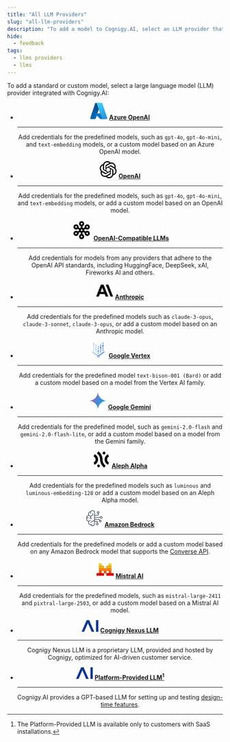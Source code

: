 ```yaml
---
title: "All LLM Providers"
slug: "all-llm-providers"
description: "To add a model to Cognigy.AI, select an LLM provider that has integration with Cognigy.AI from the list."
hide: 
  - feedback
tags:
  - llms providers
  - llms
---
```


To add a standard or custom model, select a large language model (LLM) provider integrated with Cognigy.AI:

<div class="grid cards" style="text-align: center;" markdown>

-   ![azure](../../../../_assets/icons/azure.svg) __[Azure OpenAI](microsoft-azure-openai.md)__ 

    ---

    Add credentials for the predefined models, such as `gpt-4o`, `gpt-4o-mini`, and `text-embedding` models, or a custom model based on an Azure OpenAI model.
  
-   ![open-ai](../../../../_assets/icons/open-ai.svg) __[OpenAI](openai.md)__ 

    ---

    Add credentials for the predefined models, such as `gpt-4o`, `gpt-4o-mini`, and `text-embedding` models, or add a custom model based on an OpenAI model.
  
-   ![openai-compatible](../../../../_assets/icons/openai-compatible.svg) __[OpenAI-Compatible LLMs](openai-compatible.md)__ 

    ---

    Add credentials for models from any providers that adhere to the OpenAI API standards, including HuggingFace, DeepSeek, xAI, Fireworks AI and others.
    
-   ![anthropic](../../../../_assets/icons/anthropic.svg) __[Anthropic](anthropic.md)__

    ---

    Add credentials for the predefined models such as `claude-3-opus`, `claude-3-sonnet`, `claude-3-opus`, or add a custom model based on an Anthropic model.
  
-   ![google-vertex](../../../../_assets/icons/google-vertex.svg) __[Google Vertex](google-vertex-ai.md)__ 

    ---

    Add credentials for the predefined model `text-bison-001 (Bard)` or add a custom model based on a model from the Vertex AI family.
  
-   ![google-gemini](../../../../_assets/icons/google-gemini.svg) __[Google Gemini](google-gemini.md)__ 

    ---

    Add credentials for the predefined model, such as `gemini-2.0-flash` and `gemini-2.0-flash-lite`, or add a custom model based on a model from the Gemini family.
  
-   ![alephalpha](../../../../_assets/icons/alephalpha.svg) __[Aleph Alpha](aleph-alpha.md)__ 

    ---

    Add credentials for the predefined models such as `luminous` and `luminous-embedding-128` or add a custom model based on an Aleph Alpha model.
  
-   ![amazon-bedrock](../../../../_assets/icons/amazon-bedrock.svg) __[Amazon Bedrock](amazon-bedrock.md)__ 

    ---

    Add credentials for the predefined models or add a custom model based on any Amazon Bedrock model that supports the [Converse API](https://docs.aws.amazon.com/bedrock/latest/userguide/models-features.html).
  
-   ![mistral](../../../../_assets/icons/mistral.svg) __[Mistral AI](mistral.md)__ 

    ---

    Add credentials for the predefined models, such as `mistral-large-2411` and `pixtral-large-2503`, or add a custom model based on a Mistral AI model.

-   ![nexus-llm](../../../../_assets/icons/ai-logo.svg) __[Cognigy Nexus LLM](cognigy-nexus-llm.md)__ 

    ---

    Cognigy Nexus LLM is a proprietary LLM, provided and hosted by Cognigy, optimized for AI-driven customer service.

-   ![platform-provided-llm](../../../../_assets/icons/ai-logo.svg) __[Platform-Provided LLM[^*]](../model-support-by-feature.md)__ 

    ---

    Cognigy.AI provides a GPT-based LLM for setting up and testing [design-time features](../../generative-ai.md#design-time-generative-ai-features).
</div>

[^*]: The Platform-Provided LLM is available only to customers with SaaS installations.